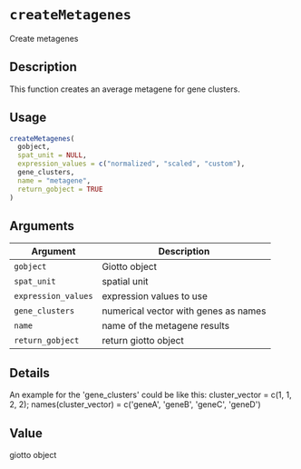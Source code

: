 # `createMetagenes`

Create metagenes


## Description

This function creates an average metagene for gene clusters.


## Usage

```r
createMetagenes(
  gobject,
  spat_unit = NULL,
  expression_values = c("normalized", "scaled", "custom"),
  gene_clusters,
  name = "metagene",
  return_gobject = TRUE
)
```


## Arguments

Argument      |Description
------------- |----------------
`gobject`     |     Giotto object
`spat_unit`     |     spatial unit
`expression_values`     |     expression values to use
`gene_clusters`     |     numerical vector with genes as names
`name`     |     name of the metagene results
`return_gobject`     |     return giotto object


## Details

An example for the 'gene_clusters' could be like this:
 cluster_vector = c(1, 1, 2, 2); names(cluster_vector) = c('geneA', 'geneB', 'geneC', 'geneD')


## Value

giotto object


